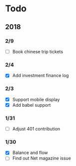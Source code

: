 # Todo

## 2018

### 2/9 

- [ ] Book chinese trip tickets

### 2/4

- [x] Add investment finance log

### 2/3

- [x] Support mobile display
- [x] Add babel support

### 1/31

- [ ] Adjust 401 contribution 

### 1/30

- [x] Balance and flow
- [ ] Find out Net magazine issue